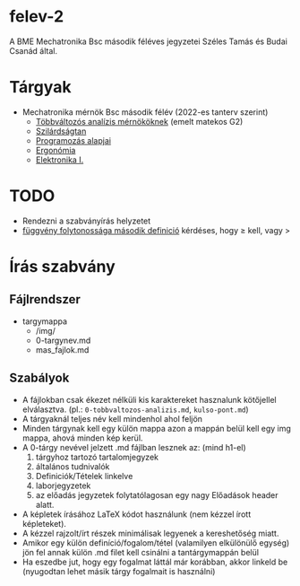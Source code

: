 # felev-2
A BME Mechatronika Bsc második féléves jegyzetei Széles Tamás és Budai Csanád által.

# Tárgyak
* Mechatronika mérnök Bsc második félév (2022-es tanterv szerint)
    * [Többváltozós analízis mérnököknek](tobbvaltozos-analizis/0-tobbvaltozos-analizis.md) (emelt matekos G2)
    * [Szilárdságtan](szilardsagtan/0-szilardsagtan.md)
    * [Programozás alapjai](informatika-es-programozas-alapjai/0-informatika-es-programozas-alapjai.md)
    * [Ergonómia](tobbvaltozos-analizis/0-ergonomia.md)
    * [Elektronika I.](tobbvaltozos-analizis/0-elektronika-1.md)
    

# TODO
* Rendezni a szabványírás helyzetet
* [függvény folytonossága második definició](tobbvaltozos-analizis/fuggveny-folytonossaga.md#definíció-2) kérdéses, hogy $\geq$ kell, vagy $>$


# Írás szabvány

## Fájlrendszer
* targymappa
    * /img/
    * 0-targynev\.md
    * mas_fajlok.md

## Szabályok
* A fájlokban csak ékezet nélküli kis karaktereket hasznalunk kötőjellel elválasztva. (pl.: `0-tobbvaltozos-analizis.md`, `kulso-pont.md`)
* A tárgyaknál teljes név kell mindenhol ahol feljön
* Minden tárgynak kell egy külön mappa azon a mappán belül kell egy img mappa, ahová minden kép kerül.
* A 0-tárgy nevével jelzett .md fájlban lesznek az: (mind h1-el)
    1. tárgyhoz tartozó tartalomjegyzek 
    2. általános tudnivalók
    3. Definiciók/Tételek linkelve
    4. laborjegyzetek
    5. az előadás jegyzetek folytatólagosan egy nagy Előadások header alatt.
* A képletek írásához LaTeX kódot használunk (nem kézzel írott képleteket).
* A kézzel rajzolt/írt részek minimálisak legyenek a kereshetőség miatt.
* Amikor egy külön definíció/fogalom/tétel (valamilyen elkülönülő egység) jön fel annak külön .md filet kell csinálni a tantárgymappán belül
* Ha eszedbe jut, hogy egy fogalmat láttál már korábban, akkor linkeld be (nyugodtan lehet másik tárgy fogalmait is használni)